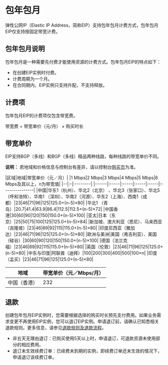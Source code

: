 # 包年包月

弹性公网IP（Elastic IP Address，简称EIP）支持包年包月计费方式，包年包月EIP仅支持按固定带宽计费。

## 包年包月说明

包年包月是一种需要先付费才能使用资源的计费方式。包年包月EIP的特点如下：

-   在创建EIP实例时付费。
-   计费周期为一个月。
-   在合同期内，EIP实例只支持升配，不支持释放。

## 计费项

包年包月EIP的计费项仅包含带宽费。

带宽费 = 带宽单价（元/月） × 购买时长

## 带宽单价

EIP支持BGP（多线）和BGP（多线）精品两种线路，每种线路的带宽单价不同。

**说明：** 若地域和价格信息与控制台有差异，请以控制台[购买页](https://common-buy.aliyun.com/?commodityCode=eip_pre&legacyVersion=true&spm=5176.11182188.0.0.2d644882mDLCbM&regionId=cn-hangzhou-dg-a01#/buy)为准。

|区域|地域|带宽单价（元／月）|
|1 Mbps|2 Mbps|3 Mbps|4 Mbps|5 Mbps|6 Mbps及其以上，n为带宽值|
|--|:-|:--------|
|------|:-----|:-----|:-----|:-----|:---------------|
|中国|华东1（杭州）、华北2（北京） 、华北3（张家口）、华北5（呼和浩特）、华南1 （深圳）、华南2（河源）、华东2（上海）、西南1（成都）|23|46|71|96|125|125.0+\(n-5\)×80|
|华北1 （青岛）|20.7|41.4|63.9|86.4|112.5|112.5+\(n-5\)×72|
|中国香港|30|60|90|120|150|150.0+\(n-5\)×100|
|亚太|日本（东京）|25|50|75|100|125|125.0+\(n-5\)×84|
|新加坡、澳大利亚（悉尼）、马来西亚（吉隆坡）|23|46|69|92|115|115.0+\(n-5\)×80|
|印度尼西亚（雅加达）|23|46|71|96|125|125.0+\(n-5\)×80|
|欧洲与美洲|美国（弗吉利亚）、美国（硅谷）|30|60|90|120|150|150.0+\(n-5\)×100|
|德国（法兰克福）|23|46|69|92|115|115.0+\(n-5\)×80|
|英国（伦敦）|23|46|71|96|125|125.0+\(n-5\)×80|
|中东与印度|阿联酋（迪拜）|100|200|300|400|500|100×n|
|印度（孟买）|23|46|71|96|125|125.0+\(n-5\)×80|

|地域|带宽单价（元／Mbps/月）|
|--|--------------|
|中国（香港）|232|

## 退款

创建包年包月EIP实例时，您需要根据选择的购买时长预先支付费用。如果业务需求变更不再使用EIP实例，您可以退订EIP实例。申请退订前，请确认已知悉相关退款规则。更多信息，请参见[退款规则及退款流程](https://help.aliyun.com/knowledge_detail/37096.html)。

-   非五天无理由退订：已购买使用5天以上时，申请退订，可退款资源未使用部分的相应费用。
-   退订未生效续费订单：已续费未到期的实例，即续费订单还未生效的情况下，申请退订该续费订单。


